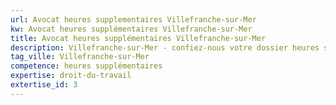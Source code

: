 ```yaml
---
url: Avocat heures supplementaires Villefranche-sur-Mer
kw: Avocat heures supplémentaires Villefranche-sur-Mer
title: Avocat heures supplémentaires Villefranche-sur-Mer
description: Villefranche-sur-Mer - confiez-nous votre dossier heures supplémentaires
tag_ville: Villefranche-sur-Mer
competence: heures supplémentaires
expertise: droit-du-travail
extertise_id: 3
---
```


